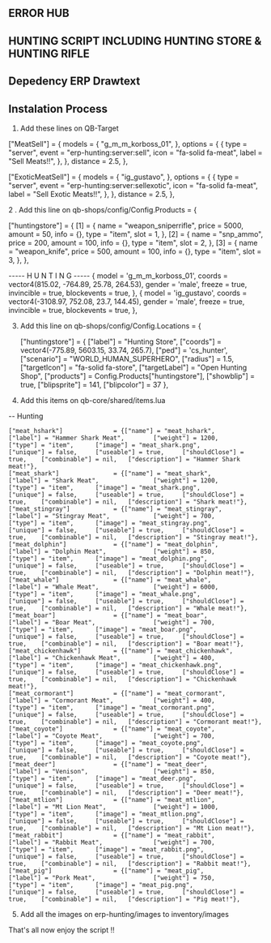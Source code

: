 ## ERROR HUB
## </ERROR>

## HUNTING SCRIPT INCLUDING HUNTING STORE & HUNTING RIFLE

## Depedency ERP Drawtext


## Instalation Process


1.  Add these lines on QB-Target


["MeatSell"] = {
        models = {
            "g_m_m_korboss_01",
        },
        options = {
            {
                type = "server",
                event = "erp-hunting:server:sell",
                icon = "fa-solid fa-meat",
                label = "Sell Meats!!",
            },
        },
        distance = 2.5,
    },
	
["ExoticMeatSell"] = {
        models = {
            "ig_gustavo",
        },
        options = {
            {
                type = "server",
                event = "erp-hunting:server:sellexotic",
                icon = "fa-solid fa-meat",
                label = "Sell Exotic Meats!!",
            },
        },
        distance = 2.5,
    },



2 . Add this line on qb-shops/config/Config.Products = {

["huntingstore"] = {
        [1] = {
            name = "weapon_sniperrifle",
            price = 5000,
            amount = 50,
            info = {},
            type = "item",
            slot = 1,
        },
        [2] = {
            name = "snp_ammo",
            price = 200,
            amount = 100,
            info = {},
            type = "item",
            slot = 2,
        },
        [3] = {
            name = "weapon_knife",
            price = 500,
            amount = 100,
            info = {},
            type = "item",
            slot = 3,
        },
    },


----- H U N T I N G -----
	{ 
	    model = 'g_m_m_korboss_01',
	    coords = vector4(815.02, -764.89, 25.78, 264.53),
	    gender = 'male',
	    freeze = true,
        invincible = true,
        blockevents = true,
    },
	{ 
	    model = 'ig_gustavo',
	    coords = vector4(-3108.97, 752.08, 23.7, 144.45),
	    gender = 'male',
	    freeze = true,
        invincible = true,
        blockevents = true,
    },



3. Add this line on qb-shops/config/Config.Locations = {

      ["huntingstore"] = {
        ["label"] = "Hunting Store",
        ["coords"] = vector4(-775.89, 5603.15, 33.74, 265.7),
        ["ped"] = 'cs_hunter',
        ["scenario"] = "WORLD_HUMAN_SUPERHERO",
        ["radius"] = 1.5,
        ["targetIcon"] = "fa-solid fa-store",
        ["targetLabel"] = "Open Hunting Shop",
        ["products"] = Config.Products["huntingstore"],
        ["showblip"] = true,
        ["blipsprite"] = 141,
        ["blipcolor"] = 37
    },



4. Add this items on qb-core/shared/items.lua


-- Hunting
	
	["meat_hshark"]         	 = {["name"] = "meat_hshark",         		["label"] = "Hammer Shark Meat",   	   	["weight"] = 1200,      ["type"] = "item",      ["image"] = "meat_shark.png",     		["unique"] = false,     ["useable"] = true,     ["shouldClose"] = true,    ["combinable"] = nil,   ["description"] = "Hammer Shark meat!"},
	["meat_shark"]         	     = {["name"] = "meat_shark",         		["label"] = "Shark Meat",   	   	    ["weight"] = 1200,      ["type"] = "item",      ["image"] = "meat_shark.png",     		["unique"] = false,     ["useable"] = true,     ["shouldClose"] = true,    ["combinable"] = nil,   ["description"] = "Shark meat!"},
	["meat_stingray"]            = {["name"] = "meat_stingray",         	["label"] = "Stingray Meat",    		["weight"] = 700,       ["type"] = "item",      ["image"] = "meat_stingray.png",        ["unique"] = false,     ["useable"] = true,     ["shouldClose"] = true,    ["combinable"] = nil,   ["description"] = "Stingray meat!"},
	["meat_dolphin"]             = {["name"] = "meat_dolphin",         		["label"] = "Dolphin Meat",    			["weight"] = 850,       ["type"] = "item",      ["image"] = "meat_dolphin.png",         ["unique"] = false,     ["useable"] = true,     ["shouldClose"] = true,    ["combinable"] = nil,   ["description"] = "Dolphin meat!"},
	["meat_whale"]         		 = {["name"] = "meat_whale",         		["label"] = "Whale Meat",    			["weight"] = 6000,      ["type"] = "item",      ["image"] = "meat_whale.png",        	["unique"] = false,     ["useable"] = true,     ["shouldClose"] = true,    ["combinable"] = nil,   ["description"] = "Whale meat!"},
	["meat_boar"]            	 = {["name"] = "meat_boar",         		["label"] = "Boar Meat",    			["weight"] = 700,       ["type"] = "item",      ["image"] = "meat_boar.png",        	["unique"] = false,     ["useable"] = true,     ["shouldClose"] = true,    ["combinable"] = nil,   ["description"] = "Boar meat!"},
	["meat_chickenhawk"]         = {["name"] = "meat_chickenhawk",         	["label"] = "Chickenhawk Meat",    		["weight"] = 400,       ["type"] = "item",      ["image"] = "meat_chickenhawk.png",     ["unique"] = false,     ["useable"] = true,     ["shouldClose"] = true,    ["combinable"] = nil,   ["description"] = "Chickenhawk meat!"},
	["meat_cormorant"]           = {["name"] = "meat_cormorant",         	["label"] = "Cormorant Meat",    		["weight"] = 400,       ["type"] = "item",      ["image"] = "meat_cormorant.png",       ["unique"] = false,     ["useable"] = true,     ["shouldClose"] = true,    ["combinable"] = nil,   ["description"] = "Cormorant meat!"},
	["meat_coyote"]              = {["name"] = "meat_coyote",         	    ["label"] = "Coyote Meat",    			["weight"] = 700,       ["type"] = "item",      ["image"] = "meat_coyote.png",        	["unique"] = false,     ["useable"] = true,     ["shouldClose"] = true,    ["combinable"] = nil,   ["description"] = "Coyote meat!"},
	["meat_deer"]            	 = {["name"] = "meat_deer",         	    ["label"] = "Venison",    				["weight"] = 850,       ["type"] = "item",      ["image"] = "meat_deer.png",        	["unique"] = false,     ["useable"] = true,     ["shouldClose"] = true,    ["combinable"] = nil,   ["description"] = "Deer meat!"},
	["meat_mtlion"]            	 = {["name"] = "meat_mtlion",         		["label"] = "Mt Lion Meat",    			["weight"] = 1000,      ["type"] = "item",      ["image"] = "meat_mtlion.png",          ["unique"] = false,     ["useable"] = true,     ["shouldClose"] = true,    ["combinable"] = nil,   ["description"] = "Mt Lion meat!"},
	["meat_rabbit"]              = {["name"] = "meat_rabbit",         		["label"] = "Rabbit Meat",    			["weight"] = 700,       ["type"] = "item",      ["image"] = "meat_rabbit.png",        	["unique"] = false,     ["useable"] = true,     ["shouldClose"] = true,    ["combinable"] = nil,   ["description"] = "Rabbit meat!"},
	["meat_pig"]            	 = {["name"] = "meat_pig",         			["label"] = "Pork Meat",    			["weight"] = 750,       ["type"] = "item",      ["image"] = "meat_pig.png",        		["unique"] = false,     ["useable"] = true,     ["shouldClose"] = true,    ["combinable"] = nil,   ["description"] = "Pig meat!"},
	


5. Add all the images on erp-hunting/images to inventory/images

That's all now enjoy the script !!


